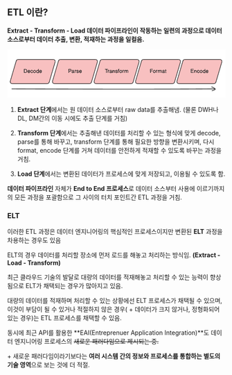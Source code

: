 ## ETL 이란?

**Extract - Transform - Load 데이터 파이프라인이 작동하는 일련의 과정으로 데이터 소스로부터 데이터 추출, 변환, 적재하는 과정을 일컬음.**

![ETL_process](../images/ETL_process.png)

1. **Extract 단계**에서는 원 데이터 소스로부터 raw data를 추출해냄. (물론 DWH나 DL, DM간의 이동 시에도 추출 단계를 거침)

2. **Transform 단계**에서는 추출해낸 데이터를 처리할 수 있는 형식에 맞게 decode, parse를 통해 바꾸고, transform 단계를 통해 필요한 방향을 변환시키며, 다시 format, encode 단계를 거쳐 데이터를 안전하게 적재할 수 있도록 바꾸는 과정을 거침.

3. **Load 단계**에서는 변환된 데이터가 프로세스에 맞게 저장되고, 이용될 수 있도록 함.

**데이터 파이프라인** 자체가 **End to End 프로세스**로 데이터 소스부터 사용에 이르기까지의 모든 과정을 포괄함으로 그 사이의 터치 포인트간 ETL 과정을 거침.

### ELT

이러한 ETL 과정은 데이터 엔지니어링의 핵심적인 프로세스이지만 변환된 **ELT** 과정을 차용하는 경우도 있음

ELT의 경우 데이터를 처리할 장소에 먼저 로드를 해놓고 처리하는 방식임. **(Extract - Load - Transform)**

최근 클라우드 기술의 발달로 대량의 데이터를 적재해놓고 처리할 수 있는 능력이 향상됨으로 ELT가 채택되는 경우가 많아지고 있음.

대량의 데이터를 적재하며 처리할 수 있는 상황에선 ELT 프로세스가 채택될 수 있으며, 이것이 부담이 될 수 있거나 적절하지 않은 경우( + 데이터가 크지 않거나, 정형화되어 있는 경우)는 ETL 프로세스를 채택할 수 있음.

동시에 최근 API를 활용한 **EAI(Entreprenuer Application Integration)**도 데이터 엔지니어링 프로세스의 ~~새로운 패러다임으로 제시되는 중.~~

\+ 새로운 패러다임이라기보다는 **여러 시스템 간의 정보와 프로세스를 통합하는 별도의 기술 영역**으로 보는 것에 더 적절.
